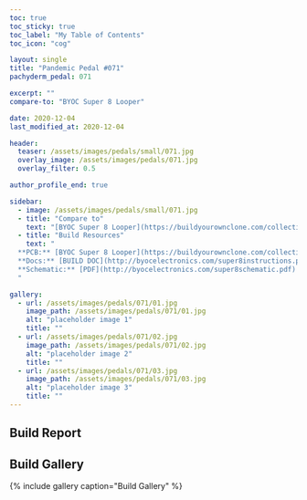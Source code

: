 ```yaml
---
toc: true
toc_sticky: true
toc_label: "My Table of Contents"
toc_icon: "cog"

layout: single
title: "Pandemic Pedal #071"
pachyderm_pedal: 071

excerpt: ""
compare-to: "BYOC Super 8 Looper"

date: 2020-12-04
last_modified_at: 2020-12-04

header:
  teaser: /assets/images/pedals/small/071.jpg
  overlay_image: /assets/images/pedals/071.jpg
  overlay_filter: 0.5

author_profile_end: true

sidebar:
  - image: /assets/images/pedals/small/071.jpg
  - title: "Compare to"
    text: "[BYOC Super 8 Looper](https://buildyourownclone.com/collections/loopers-routers/products/super8-programmable-looper)"
  - title: "Build Resources"
    text: "
  **PCB:** [BYOC Super 8 Looper](https://buildyourownclone.com/collections/loopers-routers/products/super8-programmable-looper)<br>
  **Docs:** [BUILD DOC](http://byocelectronics.com/super8instructions.pdf)<br>
  **Schematic:** [PDF](http://byocelectronics.com/super8schematic.pdf)
  "

gallery:
  - url: /assets/images/pedals/071/01.jpg
    image_path: /assets/images/pedals/071/01.jpg
    alt: "placeholder image 1"
    title: ""
  - url: /assets/images/pedals/071/02.jpg
    image_path: /assets/images/pedals/071/02.jpg
    alt: "placeholder image 2"
    title: ""
  - url: /assets/images/pedals/071/03.jpg
    image_path: /assets/images/pedals/071/03.jpg
    alt: "placeholder image 3"
    title: ""
---
```


## Build Report ##

## Build Gallery ##

{% include gallery caption="Build Gallery" %}